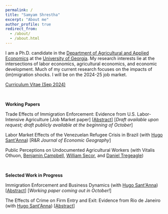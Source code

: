 ```yaml
---
permalink: /
title: "Samyam Shrestha"
excerpt: "About me"
author_profile: true
redirect_from: 
  - /about/
  - /about.html
---
```


I am a Ph.D. candidate in the [Department of Agricultural and Applied Economics](https://agecon.uga.edu/) at the [University of Georgia](https://uga.edu). My research interests lie at the intersections of labor economics, agricultural economics, and economic development. Much of my current research focuses on the impacts of (im)migration shocks. I will be on the 2024-25 job market.

[Curriculum Vitae (Sep 2024)](https://shsamyam.github.io/files/CV_Sep_14_2024.pdf)

<p>&nbsp;</p>

**Working Papers**

Trade Effects of Immigration Enforcement: Evidence from U.S. Labor-Intensive Agriculture [Job Market paper] [[Abstract](https://shsamyam.org/files/JMP_Abstract.pdf)] [_Draft available upon request; draft publicly available at the beginning of October_]

Labor Market Effects of the Venezuelan Refugee Crisis in Brazil (with [Hugo Sant'Anna](https://hsantanna.org/)) [R&R _Journal of Economic Geography_]

Public Perceptions on Undocumented Agricultural Workers (with Vitalis Othuon, [Benjamin Campbell](https://agecon.uga.edu/people/faculty/benjamin-campbell.html), [William Secor](https://agecon.uga.edu/people/faculty/will-secor.html), and [Daniel Tregeagle](https://cals.ncsu.edu/agricultural-and-resource-economics/people/daniel-tregeagle/))

<p>&nbsp;</p>

**Selected Work in Progress**

Immigration Enforcement and Business Dynamics (with [Hugo Sant'Anna](https://hsantanna.org/)) [[Abstract](https://shsamyam.org/files/SC_Abstract.pdf)] [_Working paper coming out in October!_]

The Effects of Crime on Firm Entry and Exit: Evidence from Rio de Janeiro (with [Hugo Sant'Anna](https://hsantanna.org/)) [[Abstract](https://shsamyam.org/files/crimeandcommerce.pdf)]
